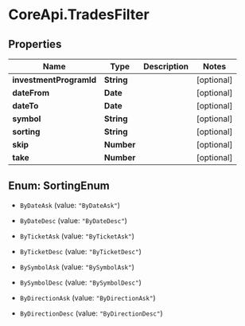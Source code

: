 # CoreApi.TradesFilter

## Properties
Name | Type | Description | Notes
------------ | ------------- | ------------- | -------------
**investmentProgramId** | **String** |  | [optional] 
**dateFrom** | **Date** |  | [optional] 
**dateTo** | **Date** |  | [optional] 
**symbol** | **String** |  | [optional] 
**sorting** | **String** |  | [optional] 
**skip** | **Number** |  | [optional] 
**take** | **Number** |  | [optional] 


<a name="SortingEnum"></a>
## Enum: SortingEnum


* `ByDateAsk` (value: `"ByDateAsk"`)

* `ByDateDesc` (value: `"ByDateDesc"`)

* `ByTicketAsk` (value: `"ByTicketAsk"`)

* `ByTicketDesc` (value: `"ByTicketDesc"`)

* `BySymbolAsk` (value: `"BySymbolAsk"`)

* `BySymbolDesc` (value: `"BySymbolDesc"`)

* `ByDirectionAsk` (value: `"ByDirectionAsk"`)

* `ByDirectionDesc` (value: `"ByDirectionDesc"`)




